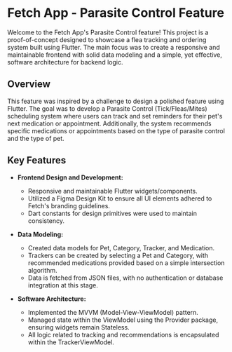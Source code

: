 # Fetch App - Parasite Control Feature

Welcome to the Fetch App's Parasite Control feature! This project is a proof-of-concept designed to showcase a flea tracking and ordering system built using Flutter. The main focus was to create a responsive and maintainable frontend with solid data modeling and a simple, yet effective, software architecture for backend logic.

## Overview

This feature was inspired by a challenge to design a polished feature using Flutter. The goal was to develop a Parasite Control (Tick/Fleas/Mites) scheduling system where users can track and set reminders for their pet's next medication or appointment. Additionally, the system recommends specific medications or appointments based on the type of parasite control and the type of pet.

## Key Features

- **Frontend Design and Development:**
  - Responsive and maintainable Flutter widgets/components.
  - Utilized a Figma Design Kit to ensure all UI elements adhered to Fetch's branding guidelines.
  - Dart constants for design primitives were used to maintain consistency.

- **Data Modeling:**
  - Created data models for Pet, Category, Tracker, and Medication.
  - Trackers can be created by selecting a Pet and Category, with recommended medications provided based on a simple intersection algorithm.
  - Data is fetched from JSON files, with no authentication or database integration at this stage.

- **Software Architecture:**
  - Implemented the MVVM (Model-View-ViewModel) pattern.
  - Managed state within the ViewModel using the Provider package, ensuring widgets remain Stateless.
  - All logic related to tracking and recommendations is encapsulated within the TrackerViewModel.
